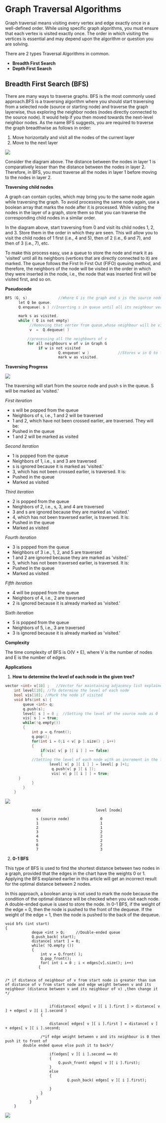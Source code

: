 # Graph Traversal Algorithms

Graph traversal means visiting every vertex and edge exactly once in a well-defined order. While using specific graph algorithms, you must ensure that each vertex is visited exactly once. The order in which visiting the vertices is essential and may depend upon the algorithm or question you are solving.

There are 2 types Traversal Algorithms in common.

*  **Breadth First Search**
*  **Depth First Search**

## Breadth First Search (BFS)

There are many ways to traverse graphs. BFS is the most commonly used approach.BFS is a traversing algorithm where you should start traversing from a selected node (source or starting node) and traverse the graph layerwise, thus exploring the neighbor nodes (nodes directly connected to the source node). It would help if you then moved towards the next-level neighbor nodes. As the name BFS suggests, you are required to traverse the graph breadthwise as follows in order:
1. Move horizontally and visit all the nodes of the current layer
1. Move to the next layer

![](https://i.imgur.com/ncuS9YP.jpg)


Consider the diagram above. The distance between the nodes in layer 1 is comparatively lesser than the distance between the nodes in layer 2. Therefore, in BFS, you must traverse all the nodes in layer 1 before moving to the nodes in layer 2.



**Traversing child nodes**

A graph can contain cycles, which may bring you to the same node again while traversing the graph. To avoid processing the same node again, use a boolean array that marks the node after it is processed. While visiting the nodes in the layer of a graph, store them so that you can traverse the corresponding child nodes in a similar order.

In the diagram above, start traversing from 0 and visit its child nodes 1, 2, and 3. Store them in the order in which they are seen. This will allow you to visit the child nodes of 1 first (i.e., 4 and 5), then of 2 (i.e., 6 and 7), and then of 3 (i.e., 7), etc.

To make this process easy, use a queue to store the node and mark it as 'visited' until all its neighbors (vertices that are directly connected to it) are marked. The queue follows the First In First Out (FIFO) queuing method, and therefore, the neighbors of the node will be visited in the order in which they were inserted in the node, i.e., the node that was inserted first will be visited first, and so on.

**Pseudocode**

```c
BFS (G, s)              //Where G is the graph and s is the source node
      let Q be queue.
      Q.enqueue( s ) //Inserting s in queue until all its neighbour vertices are marked.

      mark s as visited.
      while ( Q is not empty)
           //Removing that vertex from queue,whose neighbour will be visited now
           v  =  Q.dequeue( )

          //processing all the neighbours of v  
          for all neighbours w of v in Graph G
               if w is not visited 
                        Q.enqueue( w )             //Stores w in Q to further visit its neighbour
                        mark w as visited.
```


**Traversing Progress**

![](https://i.imgur.com/pu8UzT2.jpg)

The traversing will start from the source node and push s in the queue. S will be marked as 'visited.'

*First iteration*
* s will be popped from the queue
* Neighbors of s, i.e., 1 and 2 will be traversed
* 1 and 2, which have not been crossed earlier, are traversed. They will be:
* Pushed in the queue
* 1 and 2 will be marked as visited

*Second iteration*
* 1 is popped from the queue
* Neighbors of 1, i.e., s and 3 are traversed
* s is ignored because it is marked as 'visited.'
* 3, which has not been crossed earlier, is traversed. It is:
* Pushed in the queue
* Marked as visited

*Third iteration*
* 2 is popped from the queue
* Neighbors of 2, i.e., s, 3, and 4 are traversed
* 3 and s are ignored because they are marked as 'visited.'
* 4, which has not been traversed earlier, is traversed. It is:
* Pushed in the queue
* Marked as visited

*Fourth iteration*
* 3 is popped from the queue
* Neighbors of 3 i.e., 1, 2, and 5 are traversed
* 1 and 2 are ignored because they are marked as 'visited.'
* 5, which has not been traversed earlier, is traversed. It is:
* Pushed in the queue
* Marked as visited

*Fifth iteration*
* 4 will be popped from the queue
* Neighbors of 4, i.e., 2 are traversed
* 2 is ignored because it is already marked as 'visited.'

*Sixth iteration*
* 5 is popped from the queue
* Neighbors of 5, i.e., 3 are traversed
* 3 is ignored because it is already marked as 'visited.'


**Complexity**

The time complexity of BFS is O(V + E), where V is the number of nodes and E is the number of edges.

**Applications**

1. **How to determine the level of each node in the given tree?**

```c
vector <int> v[10] ;   //Vector for maintaining adjacency list explained above
    int level[10]; //To determine the level of each node
    bool vis[10]; //Mark the node if visited 
    void bfs(int s) {
        queue <int> q;
        q.push(s);
        level[ s ] = 0 ;  //Setting the level of the source node as 0
        vis[ s ] = true;
        while(!q.empty())
        {
            int p = q.front();
            q.pop();
            for(int i = 0;i < v[ p ].size() ; i++)
            {
                if(vis[ v[ p ][ i ] ] == false)
                {
            //Setting the level of each node with an increment in the level of parent node
                    level[ v[ p ][ i ] ] = level[ p ]+1;                 
                     q.push(v[ p ][ i ]);
                     vis[ v[ p ][ i ] ] = true;
      }
            }
        }
    }
```
![](https://i.imgur.com/Ou5B3cg.jpg)

```
            node                         level [node]   

              s (source node)              0  
              1                            1  
              2                            1  
              3                            2  
              4                            2  
              5                            2  
              6                            2  
              7                            3
```

2. **0-1 BFS**

This type of BFS is used to find the shortest distance between two nodes in a graph, provided that the edges in the chart have the weights 0 or 1. Applying the BFS explained earlier in this article will get an incorrect result for the optimal distance between 2 nodes.

In this approach, a boolean array is not used to mark the node because the condition of the optimal distance will be checked when you visit each node. A double-ended queue is used to store the node. In 0-1 BFS, if the weight of the edge = 0, then the node is pushed to the front of the dequeue. If the weight of the edge = 1, then the node is pushed to the back of the dequeue.

```c=
void bfs (int start)
{
            deque <int > Q;     //Double-ended queue
            Q.push_back( start); 
            distance[ start ] = 0;       
            while( !Q.empty ())
            {
                int v = Q.front( );
                Q.pop_front(); 
                for( int i = 0 ; i < edges[v].size(); i++)
               {


/* if distance of neighbour of v from start node is greater than sum of distance of v from start node and edge weight between v and its neighbour (distance between v and its neighbour of v) ,then change it */  


                    if(distance[ edges[ v ][ i ].first ] > distance[ v ] + edges[ v ][ i ].second ) 
                {

                    distance[ edges[ v ][ i ].first ] = distance[ v ] + edges[ v ][ i ].second;

                /*if edge weight between v and its neighbour is 0 then push it to front of
        double ended queue else push it to back*/

                    if(edges[ v ][ i ].second == 0)
                    {
                        Q.push_front( edges[ v ][ i ].first);
                    }
                    else
                    {
                            Q.push_back( edges[ v ][ i ].first);

                    }
                }
              }
           }
    }
```

![](https://i.imgur.com/VXv9w8d.jpg)
